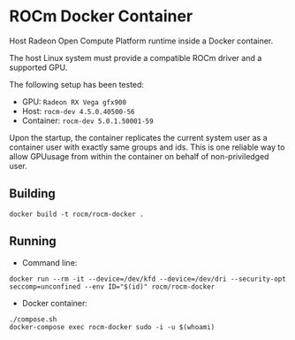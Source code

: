 # ROCm Docker Container

Host Radeon Open Compute Platform runtime inside a Docker container.

The host Linux system must provide a compatible ROCm driver and a supported GPU.

The following setup has been tested:

* GPU: `Radeon RX Vega gfx900` 
* Host: `rocm-dev 4.5.0.40500-56`
* Container: `rocm-dev 5.0.1.50001-59`

Upon the startup, the container replicates the current system user as a container user with exactly same groups and ids. This is one reliable way to allow GPUusage from within the container on behalf of non-priviledged user.

## Building

```
docker build -t rocm/rocm-docker .
```

## Running

* Command line:

```
docker run --rm -it --device=/dev/kfd --device=/dev/dri --security-opt seccomp=unconfined --env ID="$(id)" rocm/rocm-docker
```

* Docker container:

```
./compose.sh
docker-compose exec rocm-docker sudo -i -u $(whoami)
```

